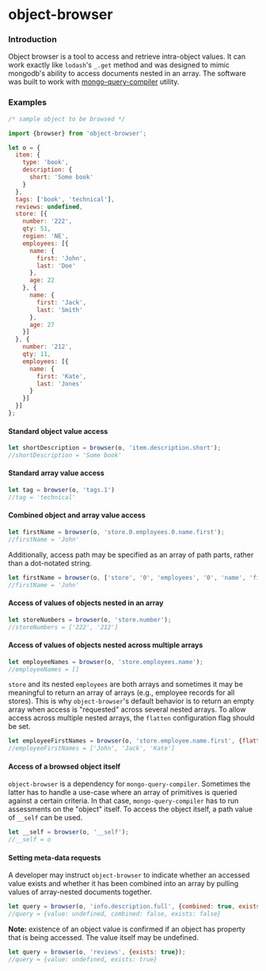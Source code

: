 # object-browser

### Introduction

Object browser is a tool to access and retrieve intra-object values.  It can 
work exactly like `lodash`'s `_.get` method and was designed to mimic mongodb's 
ability to access documents nested in an array.  The software was built to work 
with [mongo-query-compiler](https://github.com/aptivator/mongo-query-compiler) 
utility.

### Examples

```javascript
/* sample object to be browsed */

import {browser} from 'object-browser';

let o = { 
  item: {
    type: 'book',
    description: {
      short: 'Some book'
    }
  },
  tags: ['book', 'technical'],
  reviews: undefined,
  store: [{
    number: '222', 
    qty: 51,
    region: 'NE',
    employees: [{
      name: {
        first: 'John',
        last: 'Doe'
      },
      age: 22
    }, {
      name: {
        first: 'Jack',
        last: 'Smith'
      },
      age: 27
    }]
  }, { 
    number: '212', 
    qty: 11,
    employees: [{
      name: {
        first: 'Kate',
        last: 'Jones'
      }
    }]
  }] 
};
```

#### Standard object value access

```javascript
let shortDescription = browser(o, 'item.description.short');
//shortDescription = 'Some book'
```

#### Standard array value access

```javascript
let tag = browser(o, 'tags.1')
//tag = 'technical'
```

#### Combined object and array value access

```javascript
let firstName = browser(o, 'store.0.employees.0.name.first');
//firstName = 'John'
```

Additionally, access path may be specified as an array of path parts, rather
than a dot-notated string.

```javascript
let firstName = browser(o, ['store', '0', 'employees', '0', 'name', 'first']);
//firstName = 'John'
```

#### Access of values of objects nested in an array

```javascript
let storeNumbers = browser(o, 'store.number');
//storeNumbers = ['222', '212']
```

#### Access of values of objects nested across multiple arrays

```javascript
let employeeNames = browser(o, 'store.employees.name');
//employeeNames = []
```

`store` and its nested `employees` are both arrays and sometimes it may be 
meaningful to return an array of arrays (e.g., employee records for all stores).
This is why `object-browser`'s default behavior is to return an empty array when 
access is "requested" across several nested arrays.  To allow access across 
multiple nested arrays, the `flatten` configuration flag should be set.

```javascript
let employeeFirstNames = browser(o, 'store.employee.name.first', {flatten: true});
//employeeFirstNames = ['John', 'Jack', 'Kate']
```

#### Access of a browsed object itself

`object-browser` is a dependency for `mongo-query-compiler`.  Sometimes the 
latter has to handle a use-case where an array of primitives is queried against 
a certain criteria.  In that case, `mongo-query-compiler` has to run assessments 
on the "object" itself.  To access the object itself, a path value of `__self`
can be used.

```javascript
let __self = browser(o, '__self');
//__self = o
```

#### Setting meta-data requests

A developer may instruct `object-browser` to indicate whether an accessed value
exists and whether it has been combined into an array by pulling values of 
array-nested documents together.

```javascript
let query = browser(o, 'info.description.full', {combined: true, exists: true});
//query = {value: undefined, combined: false, exists: false}
```

**Note:** existence of an object value is confirmed if an object has property
that is being accessed.  The value itself may be undefined.

```javascript
let query = browser(o, 'reviews', {exists: true});
//query = {value: undefined, exists: true}
```
